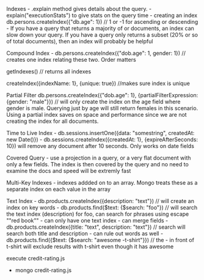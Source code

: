 Indexes
    - .explain method gives details about the query.
    - explain("executionStats") to give stats on the query time 
    - creating an index
        db.persons.createIndex({"db.age": 1}) // 1 or -1 for ascending or descending
    - If you have a query that returns a majority of or documents, an index can slow down your query. If you have a query only returns a subset (20% or so of total documents), then an index will probably be helpful

Compound Index
    - db.persons.createIndex({"dob.age": 1, gender: 1}) // creates one index relating these two. Order matters

getIndexes() // returns all indexes

createIndex({indexName: 1}, {unique: true}) //makes sure index is unique

Partial Filter
db.persons.createIndex({"dob.age": 1}, {partialFilterExpression: {gender: "male"}}) // will only create the index on the age field where gender is male. Querying just by age will still return females in this scenario. Using a partial index saves on space and performance since we are not creating the index for all documents.

Time to Live Index
    - db.sessions.insertOne({data: "somestring", createdAt: new Date()})
    - db.sessions.createIndex({createdAt: 1}, {expireAfterSeconds: 10}) will remove any document after 10 seconds. Only works on date fields

Covered Query
    - use a projection in a query, or a very flat document with only a few fields. The index is then covered by the query and no need to examine the docs and speed will be extremly fast

Multi-Key Indexes
    - indexes addded on to an array. Mongo treats these as a separate index on each value in the array

Text Index
    - db.products.createIndex({description: "text"}) // will create an index on key words
    - db.products.find($text: {$search: "foo"}) // will search the text index (description) for foo, can search for phrases using escape "\"red book\"" 
    - can only have one text index
    - can merge fields
        - db.products.createIndex({title: "text", description: "text"}) // search will search both title and description
    - can rule out words as well
        - db.products.find({$text: {$search: "awesome -t-shirt"}}) // the - in front of t-shirt will exclude results with t-shirt even though it has awesome

execute credit-rating.js
- mongo credit-rating.js